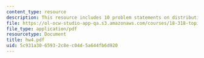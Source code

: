 ```yaml
---
content_type: resource
description: This resource includes 10 problem statements on distributive lattice.
file: https://ol-ocw-studio-app-qa.s3.amazonaws.com/courses/18-318-topics-in-algebraic-combinatorics-spring-2006/5c931a3065932c8ec04d5a644fb6d920_hw4.pdf
file_type: application/pdf
resourcetype: Document
title: hw4.pdf
uid: 5c931a30-6593-2c8e-c04d-5a644fb6d920
---
```

